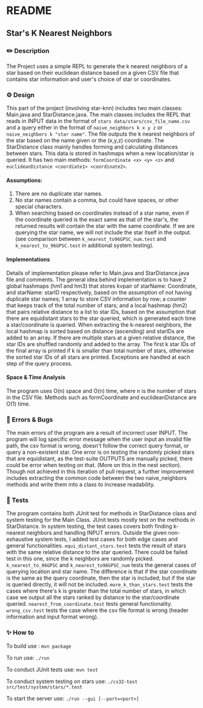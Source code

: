 # README

## Star's K Nearest Neighbors

### ✏️ Description

The Project uses a simple REPL to generate the k nearest neighbors of a star based on their euclidean distance based on
a given CSV file that contains star information and user's choice of star or coordinates.

### ⚙️ Design

This part of the project (involving star-knn) includes two main classes: Main.java and StarDistance.java. The main
classes includes the REPL that reads in INPUT data in the format of `stars data/stars/csv_file_name.csv`
and a query either in the format of `naive_neighbors k x y z` or `naive_neighbors k "star name"`. The file outputs the k
nearest neighbors of the star based on the name given or the (x,y,z) coordinate. The StarDistance class mainly handles
forming and calculating distances between stars. This data is stored in hashmaps when a new location/star is queried. It
has two main methods: `formCoordinate <x> <y> <z>` and `euclideanDistance <coordiate1> <coordinate2>`.

#### Assumptions:

1. There are no duplicate star names.
2. No star names contain a comma, but could have spaces, or other special characters.
3. When searching based on coordinates instead of a star name, even if the coordinate queried is the exact same as that
   of the star's, the returned results will contain the star with the same coordinate. If we are querying the star name,
   we will not include the star itself in the output. (see comparison between `k_nearest_to96GPSC_num.test`
   and `k_nearest_to_96GPSC.test`
   in additional system testing).

#### Implementations

Details of implementation please refer to Main.java and StarDistance.java file and comments. The general idea behind
implementation is to have 2 global hashmaps (hm1 and hm3) that stores kvpair of starName: Coordinate, and starName:
starID respectively, based on the assumption of not having duplicate star names; 1 array to store CSV information by
row; a counter that keeps track of the total number of stars; and a local hashmap (hm2) that pairs relative distance to
a list to star IDs, based on the assumption that there are equidistant stars to the star queried, which is generated
each time a star/coordinate is queried. When extracting the k-nearest neighbors, the local hashmap is sorted based on
distance (ascending) and starIDs are added to an array. If there are multiple stars at a given relative distance, the
star IDs are shuffled randomly and added to the array. The first k star IDs of the final array is printed if k is
smaller than total number of stars, otherwise the sorted star IDs of all stars are printed. Exceptions are handled at
each step of the query process.

#### Space & Time Analysis

The program uses O(n) space and O(n) time, where n is the number of stars in the CSV file. Methods such as
formCoordinate and euclideanDistance are O(1) time.

### 🐛 Errors & Bugs

The main errors of the program are a result of incorrect user INPUT. The program will log specific error message when
the user input an invalid file path, the csv format is wrong, doesn't follow the correct query format, or query a
non-existent star. One error is on testing the randomly picked stars that are equidistant, as the test-suite OUTPUTS are
manually picked, there could be error when testing on that. (More on this in the nest section). Though not achieved in
this iteration of pull request, a further improvement includes extracting the common code between the two
naive_neighbors methods and write them into a class to increase readability.

### 🧪 Tests

The program contains both JUnit test for methods in StarDistance class and system testing for the Main Class. JUnit
tests mostly test on the methods in StarDistance. In system testing, the test cases covers both finding k-nearest
neighbors and handling INPUT errors. Outside the given non-exhaustive system tests, I added test cases for both edge
cases and general functionalities.
`equi_distant_stars.test` tests the result of stars with the same relative distance to the star queried. There could be
failed test in this one, since the k neighbors are randomly picked. `k_nearest_to_96GPSC` and `k_nearest_to96GPSC_num`
tests the general cases of querying location and star name. The difference is that if the star coordinate is the same as
the query coordinate, then the star is included; but if the star is queried directly, it will not be included.
`more_k_than_stars.test` tests the cases where there's k is greater than the total number of stars, in which case we
output all the stars ranked by distance to the star/coordinate queried. `nearest_from_coordinate.test` tests general
functionality. `wrong_csv.test` tests the case where the csv file format is wrong (header information and input format
wrong).

### ✨ How to

To build use : `mvn package`

To run use:
`./run`

To conduct JUnit tests use: `mvn test`

To conduct system testing on stars use: `./cs32-test src/test/system/stars/*.test`

To start the server use:
`./run --gui [--port=<port>]`